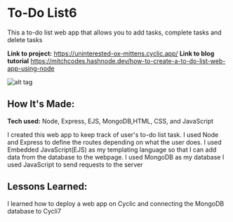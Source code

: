 # To-Do List6
This a to-do list web app that allows you to add tasks, complete tasks and delete tasks

**Link to project:** https://uninterested-ox-mittens.cyclic.app/
**Link to blog tutorial** https://mitchcodes.hashnode.dev/how-to-create-a-to-do-list-web-app-using-node

![alt tag](http://placecorgi.com/1200/650)

## How It's Made:

**Tech used:** Node, Express, EJS, MongoDB,HTML, CSS, and JavaScript

I created this web app to keep track of user's to-do list task. 
I used Node and Express to define the routes depending on what the user does.
I used Embedded JavaScript(EJS) as my templating language so that I can add data from the database to the webpage.
I used MongoDB as my database
I used JavaScript to send requests to the server

## Lessons Learned:

I learned how to deploy a web app on Cyclic and connecting the MongoDB database to Cycli7
